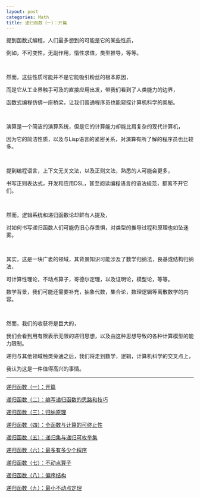 ```yaml
---
layout: post
categories: Math
title: 递归函数（一）：开篇
---
```


提到函数式编程，人们最多想到的可能是它的某些性质，

例如，不可变性，无副作用，惰性求值，类型推导，等等。

<br/>

然而，这些性质可能并不是它能吸引粉丝的根本原因，

而是它从工业界触手可及的直接应用出发，带我们看到了人类能力的边界，

函数式编程仿佛一座桥梁，让我们普通程序员也能窥探计算机科学的奥秘。

<br/>

<span data-katex="\lambda"></span>演算是一个简洁的演算系统，但是它的计算能力却能比肩复杂的现代计算机，

因为它的简洁性质，以及与Lisp语言的紧密关系，对<span data-katex="\lambda"></span>演算有所了解的程序员也比较多。

<br/>

提到编程语言，上下文无关文法，以及正则文法，熟悉的人可能会更多，

书写正则表达式，开发和应用DSL，甚至阅读编程语言的语法规范，都离不开它们。

<br/>

然而，逻辑系统和递归函数论却鲜有人提及，

对如何书写递归函数人们可能仍旧心存畏惧，对类型的推导过程和原理也如坠迷雾。

<br/>

其实，这是一块广袤的领域，其背景知识可能涉及了数学归纳法，良基或结构归纳法，

可计算性理论，不动点算子，哥德尔定理，以及证明论，模型论，等等。

数学背景，我们可能还需要补充，抽象代数，集合论，数理逻辑等离散数学的内容。

<br/>

然而，我们的收获将是巨大的，

我们会看到用有限表示无限的递归思想，以及由这种思想导致的各种计算模型的能力限制。

递归与其他领域触类旁通之后，我们将走到数学，逻辑，计算机科学的交叉点上，

我认为这是一件值得高兴的事情。

- - -

[递归函数（一）：开篇](http://thzt.github.io/2017/02/24/recursive-function-1/)

[递归函数（二）：编写递归函数的思路和技巧](http://thzt.github.io/2017/02/25/recursive-function-2/)

[递归函数（三）：归纳原理](http://thzt.github.io/2017/03/03/recursive-function-3/)

[递归函数（四）：全函数与计算的可终止性](http://thzt.github.io/2017/03/06/recursive-function-4/)

[递归函数（五）：递归集与递归可枚举集](http://thzt.github.io/2017/03/09/recursive-function-5/)

[递归函数（六）：最多有多少个程序](http://thzt.github.io/2017/03/10/recursive-function-6/)

[递归函数（七）：不动点算子](http://thzt.github.io/2017/03/14/recursive-function-7/)

[递归函数（八）：偏序结构](http://thzt.github.io/2017/03/20/recursive-function-8/)

[递归函数（九）：最小不动点定理](http://thzt.github.io/2017/03/21/recursive-function-9/)